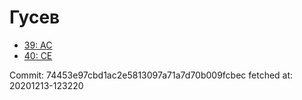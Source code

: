 # Гусев
- [39: AC](39.md)
- [40: CE](40.md)

Commit: 74453e97cbd1ac2e5813097a71a7d70b009fcbec
 fetched at: 20201213-123220
